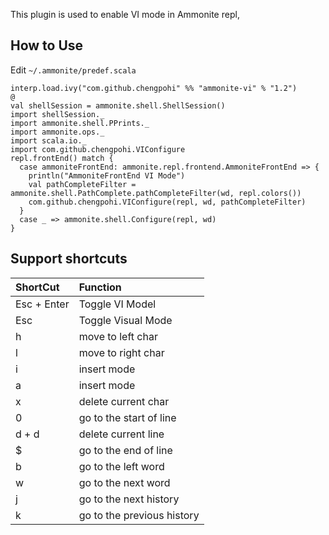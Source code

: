 This plugin is used to enable VI mode in Ammonite repl, 
## How to Use
Edit `~/.ammonite/predef.scala`

```
interp.load.ivy("com.github.chengpohi" %% "ammonite-vi" % "1.2")
@
val shellSession = ammonite.shell.ShellSession()
import shellSession._
import ammonite.shell.PPrints._
import ammonite.ops._
import scala.io._
import com.github.chengpohi.VIConfigure
repl.frontEnd() match {
  case ammoniteFrontEnd: ammonite.repl.frontend.AmmoniteFrontEnd => { 
    println("AmmoniteFrontEnd VI Mode")
    val pathCompleteFilter = ammonite.shell.PathComplete.pathCompleteFilter(wd, repl.colors())
    com.github.chengpohi.VIConfigure(repl, wd, pathCompleteFilter)
  }
  case _ => ammonite.shell.Configure(repl, wd)
}
```


## Support shortcuts

|ShortCut | Function|
|:----|:----|
|Esc + Enter |Toggle VI Model|
|Esc|Toggle Visual Mode|
|h|move to left char|
|l|move to right char|
|i|insert mode|
|a|insert mode|
|x|delete current char|
|0|go to the start of line|
|d + d|delete current line|
|$|go to the end of line|
|b|go to the left word|
|w|go to the next word|
|j|go to the next history|
|k|go to the previous history|
